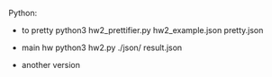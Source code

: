 Python:
- to pretty
python3 hw2_prettifier.py hw2_example.json pretty.json

- main hw
python3 hw2.py ./json/ result.json

- another version

